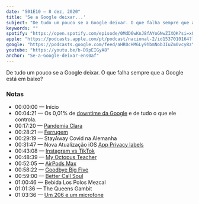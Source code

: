 ```yaml
---
date: "S01E10 — 8 dez, 2020"
title: 'Se a Google deixar...'
subject: "De tudo um pouco se a Google deixar. O que falha sempre que a Google está em baixo?"
keywords: ""
spotify: "https://open.spotify.com/episode/0MdD6wKnJ8fAYoGNwZIXQK?si=xQoZi2TMT_2kRueC9IAIgw"
apple: "https://podcasts.apple.com/pt/podcast/nacional-2/id1537010164?l=en&i=1000502514806"
google: "https://podcasts.google.com/feed/aHR0cHM6Ly9hbmNob3IuZm0vcy8zYzVjOWFjYy9wb2RjYXN0L3Jzcw/episode/YzY4MGM4ZjMtNDExMS00YjM3LTgxZjYtOGQzZTBjNGQxZDVm?sa=X&ved=0CAUQkfYCahcKEwjw6a-z4NTtAhUAAAAAHQAAAAAQAQ"
youtube: "https://youtu.be/b-D9pEIGyA8"
anchor: "Se-a-Google-deixar-ens0af"
---
```


De tudo um pouco se a Google deixar. O que falha sempre que a Google está em baixo?

### Notas

* 00:00:00 — Início
* 00:04:21 — Os 0,01% de [downtime da Google](https://abertoatedemadrugada.com/2020/12/servicos-da-google-estiveram.html) e de tudo o que ele controla.
* 00:17:20 — [Pandemia Clara](https://pandemiaclara.pt)
* 00:28:21 — [Ferrugem](http://www.ferrugem.pt)
* 00:29:19 — StayAway Covid na Alemanha
* 00:31:47 — Nova Atualização iOS [App Privacy labels](https://developer.apple.com/app-store/app-privacy-details/)
* 00:43:08 — [Instagram vs TikTok](https://podcasts.apple.com/us/podcast/tiktok-vs-instagram-hitmaker/id1335814741?i=1000501819287)
* 00:48:39 — [My Octopus Teacher](https://youtu.be/3s0LTDhqe5A)
* 00:52:05 — [AirPods Max](https://www.apple.com/airpods-max)
* 00:58:22 — [Goodbye Big Five](https://gizmodo.com/c/goodbye-big-five)
* 00:59:00 — [Better Call Soul](https://www.netflix.com/title/80021955)
* 01:00:46 — Bebida Los Polos Mezcal
* 01:01:36 — The Queens Gambit
* 01:03:36 — [Um 206 e um microfone](https://anchor.fm/206microfone)